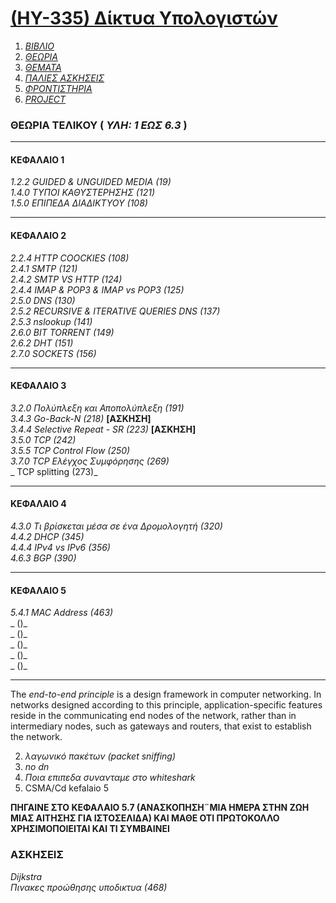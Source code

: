 # [(ΗΥ-335) Δίκτυα Υπολογιστών](http://www.csd.uoc.gr/~hy335b/)

1. _[ΒΙΒΛΙΟ](https://github.com/keybraker/Computer-Science-Department-Wiki/tree/master/ΜΑΘΗΜΑΤΑ/ΗΥ-335/ΒΙΒΛΙΟ/Computer.Networking%20A%20Top-Down%20Approach%206th%20Edition.pdf)_
2. _[ΘΕΩΡΙΑ](https://github.com/keybraker/Computer-Science-Department-Wiki/tree/master/ΜΑΘΗΜΑΤΑ/ΗΥ-335/ΘΕΩΡΙΑ)_
3. _[ΘΕΜΑΤΑ](https://github.com/keybraker/Computer-Science-Department-Wiki/tree/master/ΜΑΘΗΜΑΤΑ/ΗΥ-335/ΘΕΜΑΤΑ)_
4. _[ΠΑΛΙΕΣ ΑΣΚΗΣΕΙΣ](https://github.com/keybraker/Computer-Science-Department-Wiki/tree/master/ΜΑΘΗΜΑΤΑ/ΗΥ-335/ΑΣΚΗΣΕΙΣ)_
5. _[ΦΡΟΝΤΙΣΤΗΡΙΑ](https://github.com/keybraker/Computer-Science-Department-Wiki/tree/master/ΜΑΘΗΜΑΤΑ/ΗΥ-335/ΦΡΟΝΤΙΣΤΗΡΙΑ)_
6. _[PROJECT](https://github.com/keybraker/Computer-Science-Department-Wiki/tree/master/ΜΑΘΗΜΑΤΑ/ΗΥ-335/PROJECT)_

### ΘΕΩΡΙΑ ΤΕΛΙΚΟΥ ( _ΥΛΗ: 1 ΕΩΣ 6.3_ )

***

#### ΚΕΦΑΛΑΙΟ 1
_1.2.2 GUIDED & UNGUIDED MEDIA (19)_
<br />_1.4.0 ΤΥΠΟΙ ΚΑΘΥΣΤΕΡΗΣΗΣ (121)_
<br />_1.5.0 ΕΠΙΠΕΔΑ ΔΙΑΔΙΚΤΥΟΥ (108)_

***

#### ΚΕΦΑΛΑΙΟ 2
_2.2.4 HTTP COOCKIES (108)_
<br />_2.4.1 SMTP (121)_
<br />_2.4.2 SMTP VS HTTP (124)_
<br />_2.4.4 IMAP & POP3 & IMAP vs POP3 (125)_
<br />_2.5.0 DNS (130)_
<br />_2.5.2 RECURSIVE & ITERATIVE QUERIES DNS (137)_
<br />_2.5.3 nslookup (141)_
<br />_2.6.0 BIT TORRENT (149)_
<br />_2.6.2 DHT (151)_
<br />_2.7.0 SOCKETS (156)_

***

#### ΚΕΦΑΛΑΙΟ 3
_3.2.0 Πολύπλεξη και Αποπολύπλεξη (191)_
<br />_3.4.3 Go-Back-N (218)_ **[ΑΣΚΗΣΗ]**
<br />_3.4.4 Selective Repeat - SR (223)_ **[ΑΣΚΗΣΗ]**
<br />_3.5.0 TCP (242)_
<br />_3.5.5 TCP Control Flow (250)_
<br />_3.7.0 TCP Ελέγχος Συμφόρησης (269)_
<br />_      TCP splitting (273)_

***

#### ΚΕΦΑΛΑΙΟ 4
_4.3.0 Τι βρίσκεται μέσα σε ένα Δρομολογητή (320)_
<br />_4.4.2 DHCP (345)_ 
<br />_4.4.4 IPv4 vs IPv6 (356)_ 
<br />_4.6.3 BGP (390)_ 

***

#### ΚΕΦΑΛΑΙΟ 5
_5.4.1 MAC Address (463)_
<br />_ ()_ 
<br />_ ()_ 
<br />_ ()_ 
<br />_ ()_ 
<br />_ ()_ 

***

The _end-to-end principle_ is a design framework in computer networking. In networks designed according to this principle, application-specific features reside in the communicating end nodes of the network, rather than in intermediary nodes, such as gateways and routers, that exist to establish the network.

2.  _λαγωνικό πακέτων (packet sniffing)_
10.	_no dn_
13. _Ποια επιπεδα συνανταμε στο whiteshark_
20. CSMA/Cd kefalaio 5

**ΠΗΓΑΙΝΕ ΣΤΟ ΚΕΦΑΛΑΙΟ 5.7 (ΑΝΑΣΚΟΠΗΣΗ¨ΜΙΑ ΗΜΕΡΑ ΣΤΗΝ ΖΩΗ ΜΙΑΣ ΑΙΤΗΣΗΣ ΓΙΑ ΙΣΤΟΣΕΛΙΔΑ) ΚΑΙ ΜΑΘΕ ΟΤΙ ΠΡΩΤΟΚΟΛΛΟ ΧΡΗΣΙΜΟΠΟΙΕΙΤΑΙ ΚΑΙ ΤΙ ΣΥΜΒΑΙΝΕΙ**

### ΑΣΚΗΣΕΙΣ
_Dijkstra_
<br />_Πινακες προώθησης υποδικτυα (468)_


